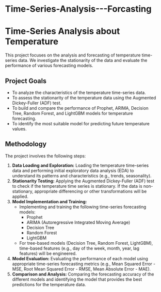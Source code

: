 # Time-Series-Analysis---Forcasting
# Time-Series Analysis about Temperature

This project focuses on the analysis and forecasting of temperature time-series data. We investigate the stationarity of the data and evaluate the performance of various forecasting models.

## Project Goals

* To analyze the characteristics of the temperature time-series data.
* To assess the stationarity of the temperature data using the Augmented Dickey-Fuller (ADF) test.
* To build and compare the performance of Prophet, ARIMA, Decision Tree, Random Forest, and LightGBM models for temperature forecasting.
* To identify the most suitable model for predicting future temperature values.

## Methodology

The project involves the following steps:

1.  **Data Loading and Exploration:** Loading the temperature time-series data and performing initial exploratory data analysis (EDA) to understand its patterns and characteristics (e.g., trends, seasonality).
2.  **Stationarity Testing:** Applying the Augmented Dickey-Fuller (ADF) test to check if the temperature time series is stationary. If the data is non-stationary, appropriate differencing or other transformations will be applied.
3.  **Model Implementation and Training:**
    * Implementing and training the following time-series forecasting models:
        * Prophet
        * ARIMA (Autoregressive Integrated Moving Average)
        * Decision Tree
        * Random Forest
        * LightGBM
    * For tree-based models (Decision Tree, Random Forest, LightGBM), time-based features (e.g., day of the week, month, year, lag features) will be engineered.
4.  **Model Evaluation:** Evaluating the performance of each model using appropriate time-series forecasting metrics (e.g., Mean Squared Error - MSE, Root Mean Squared Error - RMSE, Mean Absolute Error - MAE).
5.  **Comparison and Analysis:** Comparing the forecasting accuracy of the different models and identifying the model that provides the best predictions for the temperature data.

